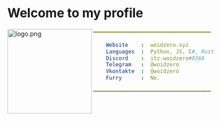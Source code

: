 # Welcome to my profile

<img align="left" src="https://avatars.githubusercontent.com/u/71274141?v=4" alt="logo.png" width="190" /> 

```yaml
━━━━━━━━━━━━━━━━━━━━━━━━━━━━━━━━━━━━━

    Website    :  woidzero.xyz
    Languages  :  Python, JS, C#, Rust
    Discord    :  itz-woidzero#9368
    Telegram   :  @woidzero
    Vkontakte  :  @woidzero
    Furry      :  No.
 
━━━━━━━━━━━━━━━━━━━━━━━━━━━━━━━━━━━━━
```
